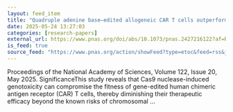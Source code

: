 ```yaml
---
layout: feed_item
title: "Quadruple adenine base–edited allogeneic CAR T cells outperform CRISPR/Cas9 nuclease–engineered T cells"
date: 2025-05-24 13:27:03
categories: [research-papers]
external_url: https://www.pnas.org/doi/abs/10.1073/pnas.2427216122?af=R
is_feed: true
source_feed: "https://www.pnas.org/action/showFeed?type=etoc&feed=rss&jc=pnas"
---
```


Proceedings of the National Academy of Sciences, Volume 122, Issue 20, May 2025. SignificanceThis study reveals that Cas9 nuclease-induced genotoxicity can compromise the fitness of gene-edited human chimeric antigen receptor (CAR) T cells, thereby diminishing their therapeutic efficacy beyond the known risks of chromosomal ...
